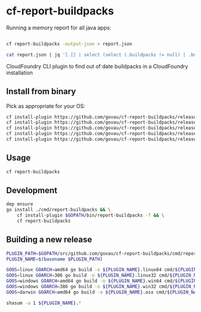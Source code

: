 # cf-report-buildpacks


Running a memory report for all java apps:

```bash

cf report-buildpacks -output-json > report.json

cat report.json | jq '[.[] | select (select (.buildpacks != null) | .buildpacks[] | contains("java")).total_memory | tonumber ] | reduce .[] as $num (0; .+$num) '

```

CloudFoundry CLI plugin to find out of date buildpacks in a CloudFoundry installation

## Install from binary

Pick as appropriate for your OS:

```bash
cf install-plugin https://github.com/govau/cf-report-buildpacks/releases/download/v0.1.0/report-buildpacks.linux32
cf install-plugin https://github.com/govau/cf-report-buildpacks/releases/download/v0.1.0/report-buildpacks.linux64
cf install-plugin https://github.com/govau/cf-report-buildpacks/releases/download/v0.1.0/report-buildpacks.osx
cf install-plugin https://github.com/govau/cf-report-buildpacks/releases/download/v0.1.0/report-buildpacks.win32
cf install-plugin https://github.com/govau/cf-report-buildpacks/releases/download/v0.1.0/report-buildpacks.win64
```

## Usage

```bash
cf report-buildpacks
```

## Development

```bash
dep ensure
go install ./cmd/report-buildpacks && \
    cf install-plugin $GOPATH/bin/report-buildpacks -f && \
    cf report-buildpacks
```

## Building a new release

```bash
PLUGIN_PATH=$GOPATH/src/github.com/govau/cf-report-buildpacks/cmd/report-buildpacks
PLUGIN_NAME=$(basename $PLUGIN_PATH)

GOOS=linux GOARCH=amd64 go build -o ${PLUGIN_NAME}.linux64 cmd/${PLUGIN_NAME}/${PLUGIN_NAME}.go
GOOS=linux GOARCH=386 go build -o ${PLUGIN_NAME}.linux32 cmd/${PLUGIN_NAME}/${PLUGIN_NAME}.go
GOOS=windows GOARCH=amd64 go build -o ${PLUGIN_NAME}.win64 cmd/${PLUGIN_NAME}/${PLUGIN_NAME}.go
GOOS=windows GOARCH=386 go build -o ${PLUGIN_NAME}.win32 cmd/${PLUGIN_NAME}/${PLUGIN_NAME}.go
GOOS=darwin GOARCH=amd64 go build -o ${PLUGIN_NAME}.osx cmd/${PLUGIN_NAME}/${PLUGIN_NAME}.go

shasum -a 1 ${PLUGIN_NAME}.*
```
